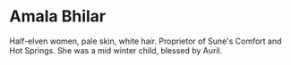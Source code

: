 # Amala Bhilar
Half-elven women, pale skin, white hair. Proprietor of Sune's Comfort and Hot Springs. She was a mid winter child, blessed by Auril.